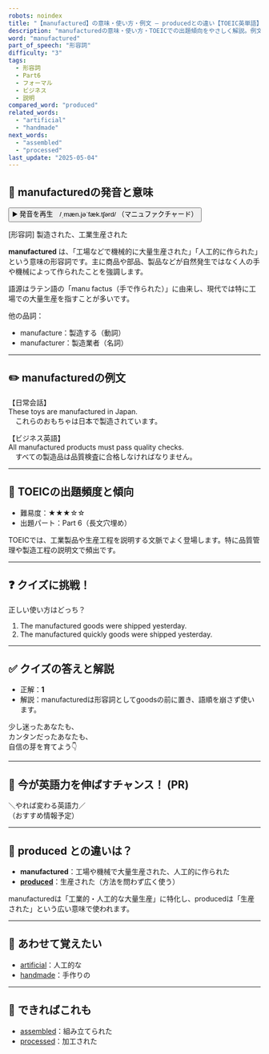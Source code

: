 ```yaml
---
robots: noindex
title: "【manufactured】の意味・使い方・例文 ― producedとの違い【TOEIC英単語】"
description: "manufacturedの意味・使い方・TOEICでの出題傾向をやさしく解説。例文・クイズ付きでproducedとの違いもわかりやすく学べます。"
word: "manufactured"
part_of_speech: "形容詞"
difficulty: "3"
tags:
  - 形容詞
  - Part6
  - フォーマル
  - ビジネス
  - 説明
compared_word: "produced"
related_words:
  - "artificial"
  - "handmade"
next_words:
  - "assembled"
  - "processed"
last_update: "2025-05-04"
---
```


## 🔰 manufacturedの発音と意味

<button class="play-audio" onclick="playTTS('manufactured')">
  <span class="play-audio-main">
    ▶️ 発音を再生　/ˌmæn.jəˈfæk.tʃərd/
  </span>
  <span class="play-audio-sub">
    （マニュファクチャード）
  </span>
</button>

[形容詞] 製造された、工業生産された

**manufactured** は、「工場などで機械的に大量生産された」「人工的に作られた」という意味の形容詞です。主に商品や部品、製品などが自然発生ではなく人の手や機械によって作られたことを強調します。

語源はラテン語の「manu factus（手で作られた）」に由来し、現代では特に工場での大量生産を指すことが多いです。

他の品詞：  
- manufacture：製造する（動詞）
- manufacturer：製造業者（名詞）

---

## ✏️ manufacturedの例文

【日常会話】  
These toys are manufactured in Japan.  
　これらのおもちゃは日本で製造されています。

【ビジネス英語】  
All manufactured products must pass quality checks.  
　すべての製造品は品質検査に合格しなければなりません。

---

## 🎯 TOEICの出題頻度と傾向

- 難易度：★★★☆☆
- 出題パート：Part 6（長文穴埋め）

TOEICでは、工業製品や生産工程を説明する文脈でよく登場します。特に品質管理や製造工程の説明文で頻出です。

---

## ❓ クイズに挑戦！

正しい使い方はどっち？

1. The manufactured goods were shipped yesterday.  
2. The manufactured quickly goods were shipped yesterday.

---

## ✅ クイズの答えと解説

- 正解：**1**
- 解説：manufacturedは形容詞としてgoodsの前に置き、語順を崩さず使います。

少し迷ったあなたも、  
カンタンだったあなたも、  
自信の芽を育てよう👇️

---

## 🚀 今が英語力を伸ばすチャンス！ (PR)

<div class="info-center">
＼やれば変わる英語力／<br>  
（おすすめ情報予定）
</div>

---

## 🤔  produced との違いは？

- **manufactured**：工場や機械で大量生産された、人工的に作られた
- **[produced](/produced)**：生産された（方法を問わず広く使う）

manufacturedは「工業的・人工的な大量生産」に特化し、producedは「生産された」という広い意味で使われます。

---

## 🧩 あわせて覚えたい

- [artificial](/artificial)：人工的な
- [handmade](/handmade)：手作りの

---

## 📖 できればこれも

- [assembled](/assembled)：組み立てられた
- [processed](/processed)：加工された

<!-- cvid: aid16_bid28 -->
